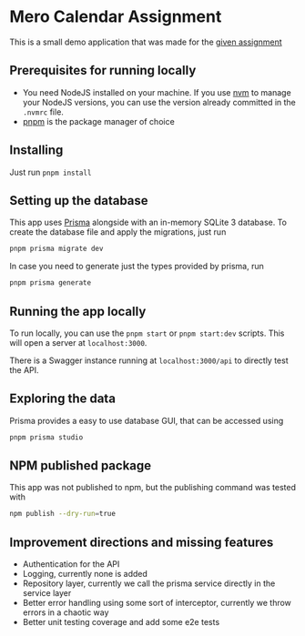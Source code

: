 # Mero Calendar Assignment

This is a small demo application that was made for the [given assignment](https://docs.google.com/document/d/1InqCGSMupbu28M9ikwfqVR5_y5DfPixzxbI7S9bRXcE/edit)

## Prerequisites for running locally

- You need NodeJS installed on your machine. If you use [nvm](https://github.com/nvm-sh/nvm) to manage your NodeJS versions, you can use the version already committed in the `.nvmrc` file.
- [pnpm](https://pnpm.io/installation#using-corepack) is the package manager of choice

## Installing

Just run `pnpm install`

## Setting up the database

This app uses [Prisma](https://www.prisma.io/) alongside with an in-memory SQLite 3 database. To create the database file and apply the migrations, just run

```bash
pnpm prisma migrate dev
```

In case you need to generate just the types provided by prisma, run 

```bash
pnpm prisma generate
```

## Running the app locally

To run locally, you can use the `pnpm start` or `pnpm start:dev` scripts. This will open a server at `localhost:3000`.

There is a Swagger instance running at `localhost:3000/api` to directly test the API.


## Exploring the data

Prisma provides a easy to use database GUI, that can be accessed using

```bash
pnpm prisma studio
```
## NPM published package

This app was not published to npm, but the publishing command was tested with

```bash
npm publish --dry-run=true
```

## Improvement directions and missing features

- Authentication for the API
- Logging, currently none is added
- Repository layer, currently we call the prisma service directly in the service layer
- Better error handling using some sort of interceptor, currently we throw errors in a chaotic way
- Better unit testing coverage and add some e2e tests